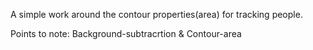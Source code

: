 A simple work around the contour properties(area) for tracking people.

Points to note: Background-subtracrtion   &  Contour-area
